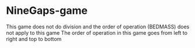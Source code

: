 # NineGaps-game

This game does not do division and the order of operation (BEDMASS) does not apply to this game
The order of operation in this game goes from left to right and top to bottom
